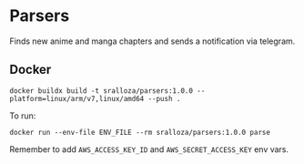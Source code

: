 # Parsers

Finds new anime and manga chapters and sends a notification via telegram.

## Docker

```shell
docker buildx build -t sralloza/parsers:1.0.0 --platform=linux/arm/v7,linux/amd64 --push .
```

To run:

```shell
docker run --env-file ENV_FILE --rm sralloza/parsers:1.0.0 parse
```

Remember to add `AWS_ACCESS_KEY_ID` and `AWS_SECRET_ACCESS_KEY` env vars.
